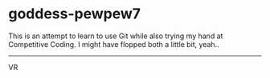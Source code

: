 # goddess-pewpew7
This is an attempt to learn to use Git while also trying my hand at Competitive Coding.
I might have flopped both a little bit, yeah..
_______________

VR
